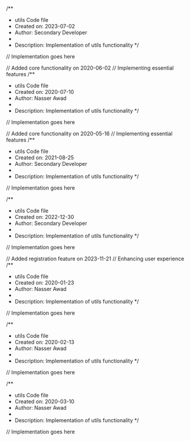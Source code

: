 /**
 * utils Code file
 * Created on: 2023-07-02
 * Author: Secondary Developer
 *
 * Description: Implementation of utils functionality
 */
 
// Implementation goes here


// Added core functionality on 2020-06-02
// Implementing essential features
/**
 * utils Code file
 * Created on: 2020-07-10
 * Author: Nasser Awad
 *
 * Description: Implementation of utils functionality
 */
 
// Implementation goes here


// Added core functionality on 2020-05-16
// Implementing essential features
/**
 * utils Code file
 * Created on: 2021-08-25
 * Author: Secondary Developer
 *
 * Description: Implementation of utils functionality
 */
 
// Implementation goes here

/**
 * utils Code file
 * Created on: 2022-12-30
 * Author: Secondary Developer
 *
 * Description: Implementation of utils functionality
 */
 
// Implementation goes here


// Added registration feature on 2023-11-21
// Enhancing user experience
/**
 * utils Code file
 * Created on: 2020-01-23
 * Author: Nasser Awad
 *
 * Description: Implementation of utils functionality
 */
 
// Implementation goes here

/**
 * utils Code file
 * Created on: 2020-02-13
 * Author: Nasser Awad
 *
 * Description: Implementation of utils functionality
 */
 
// Implementation goes here

/**
 * utils Code file
 * Created on: 2020-03-10
 * Author: Nasser Awad
 *
 * Description: Implementation of utils functionality
 */
 
// Implementation goes here

